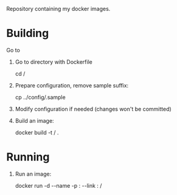 Repository containing my docker images. 

# Building

Go to 

1. Go to directory with Dockerfile

	cd <project>/<arch>

1. Prepare configuration, remove sample suffix:

	cp ../config/<configfile>.sample <configfile> 
	
1. Modify configuration if needed (changes won't be committed)

1. Build an image:

	docker build -t <user>/<tag> .

# Running

1. Run an image:

	docker run -d --name <name> -p <port>:<port> --link <othercontainter>:<host> <user>/<tag>
